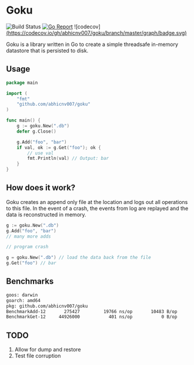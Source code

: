 # Goku

![Build Status](https://github.com/abhicnv007/goku/workflows/Test/badge.svg)
[![Go Report](https://goreportcard.com/badge/github.com/abhicnv007/goku)](https://goreportcard.com/badge/github.com/abhicnv007/goku)
![codecov][(https://codecov.io/gh/abhicnv007/goku/branch/master/graph/badge.svg)](https://codecov.io/gh/abhicnv007/goku)

Goku is a library written in Go to create a simple threadsafe in-memory datastore that is persisted to disk.

## Usage

```go
package main

import (
    "fmt"
    "github.com/abhicnv007/goku"
)

func main() {
    g := goku.New(".db")
    defer g.Close()

    g.Add("foo", "bar")
    if val, ok := g.Get("foo"); ok {
        // use val
        fmt.Println(val) // Output: bar
    }
}
```

## How does it work?

Goku creates an append only file at the location and logs out all operations to this file. In the event of a crash,
the events from log are replayed and the data is reconstructed in memory.

```go
g := goku.New(".db")
g.Add("foo", "bar")
// many more adds

// program crash

g = goku.New(".db") // load the data back from the file
g.Get("foo") // bar
```

## Benchmarks

```bash
goos: darwin
goarch: amd64
pkg: github.com/abhicnv007/goku
BenchmarkAdd-12    	  275427	     19766 ns/op	   10483 B/op	       2 allocs/op
BenchmarkGet-12    	44926000	       401 ns/op	       0 B/op	       0 allocs/op
```

## TODO

1. Allow for dump and restore
2. Test file corruption
